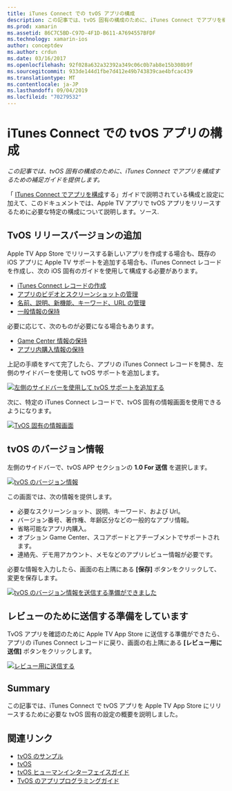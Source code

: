 ```yaml
---
title: iTunes Connect での tvOS アプリの構成
description: この記事では、tvOS 固有の構成のために、iTunes Connect でアプリを構成するための補足ガイドを提供します。
ms.prod: xamarin
ms.assetid: 86C7C5BD-C97D-4F1D-B611-A7694557BFDF
ms.technology: xamarin-ios
author: conceptdev
ms.author: crdun
ms.date: 03/16/2017
ms.openlocfilehash: 92f028a632a32392a349c06c0b7ab8e15b308b9f
ms.sourcegitcommit: 933de144d1fbe7d412e49b743839cae4bfcac439
ms.translationtype: MT
ms.contentlocale: ja-JP
ms.lasthandoff: 09/04/2019
ms.locfileid: "70279532"
---
```

# <a name="configure-your-tvos-app-in-itunes-connect"></a>iTunes Connect での tvOS アプリの構成

_この記事では、tvOS 固有の構成のために、iTunes Connect でアプリを構成するための補足ガイドを提供します。_


「 [ITunes Connect でアプリを構成](~/ios/deploy-test/app-distribution/app-store-distribution/itunesconnect.md)する」ガイドで説明されている構成と設定に加えて、このドキュメントでは、Apple TV アプリで tvOS アプリをリリースするために必要な特定の構成について説明します。ソース.

<a name="Adding-a-tvOS-Release-Version" />

## <a name="adding-a-tvos-release-version"></a>TvOS リリースバージョンの追加

Apple TV App Store でリリースする新しいアプリを作成する場合も、既存の iOS アプリに Apple TV サポートを追加する場合も、iTunes Connect レコードを作成し、次の iOS 固有のガイドを使用して構成する必要があります。

- [iTunes Connect レコードの作成](~/ios/deploy-test/app-distribution/app-store-distribution/itunesconnect.md#creating)
- [アプリのビデオとスクリーンショットの管理](~/ios/deploy-test/app-distribution/app-store-distribution/itunesconnect.md#managing)
- [名前、説明、新機能、キーワード、URL の管理](~/ios/deploy-test/app-distribution/app-store-distribution/itunesconnect.md#metadata)
- [一般情報の保持](~/ios/deploy-test/app-distribution/app-store-distribution/itunesconnect.md#general)

必要に応じて、次のものが必要になる場合もあります。

- [Game Center 情報の保持](~/ios/deploy-test/app-distribution/app-store-distribution/itunesconnect.md#game-center)
- [アプリ内購入情報の保持](~/ios/deploy-test/app-distribution/app-store-distribution/itunesconnect.md#iap)

上記の手順をすべて完了したら、アプリの iTunes Connect レコードを開き、左側のサイドバーを使用して tvOS サポートを追加します。

[![](itunes-connect-images/connect01.png "左側のサイドバーを使用して tvOS サポートを追加する")](itunes-connect-images/connect01.png#lightbox)

次に、特定の iTunes Connect レコードで、tvOS 固有の情報画面を使用できるようになります。

[![](itunes-connect-images/connect02.png "TvOS 固有の情報画面")](itunes-connect-images/connect02.png#lightbox)

<a name="tvOS-Version-Information" />

## <a name="tvos-version-information"></a>tvOS のバージョン情報

左側のサイドバーで、tvOS APP セクションの  **1.0 For 送信** を選択します。

[![](itunes-connect-images/connect03.png "tvOS のバージョン情報")](itunes-connect-images/connect03.png#lightbox)

この画面では、次の情報を提供します。

- 必要なスクリーンショット、説明、キーワード、および Url。
- バージョン番号、著作権、年齢区分などの一般的なアプリ情報。
- 省略可能なアプリ内購入。
- オプション Game Center、スコアボードとアチーブメントでサポートされます。
- 連絡先、デモ用アカウント、メモなどのアプリレビュー情報が必要です。

必要な情報を入力したら、画面の右上隅にある **[保存]** ボタンをクリックして、変更を保存します。

[![](itunes-connect-images/connect04.png "tvOS のバージョン情報を送信する準備ができました")](itunes-connect-images/connect04.png#lightbox)

<a name="Submitting-for-Review" />

## <a name="preparing-to-submit-for-review"></a>レビューのために送信する準備をしています

TvOS アプリを確認のために Apple TV App Store に送信する準備ができたら、アプリの iTunes Connect レコードに戻り、画面の右上隅にある **[レビュー用に送信]** ボタンをクリックします。

[![](itunes-connect-images/connect05.png "レビュー用に送信する")](itunes-connect-images/connect05.png#lightbox)

<a name="Summary" />

## <a name="summary"></a>Summary

この記事では、iTunes Connect で tvOS アプリを Apple TV App Store にリリースするために必要な tvOS 固有の設定の概要を説明しました。



## <a name="related-links"></a>関連リンク

- [tvOS のサンプル](https://docs.microsoft.com/samples/browse/?products=xamarin&term=Xamarin.iOS+tvOS)
- [tvOS](https://developer.apple.com/tvos/)
- [tvOS ヒューマンインターフェイスガイド](https://developer.apple.com/tvos/human-interface-guidelines/)
- [TvOS のアプリプログラミングガイド](https://developer.apple.com/library/prerelease/tvos/documentation/General/Conceptual/AppleTV_PG/)
